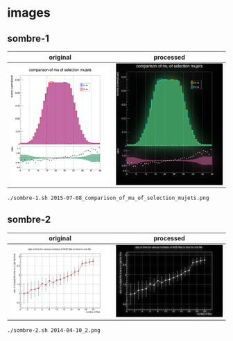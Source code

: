 # images

## sombre-1

|**original**|**processed**|
|---|---|
|![](sombre/2015-07-08_comparison_of_mu_of_selection_mujets.png)|![](sombre/2015-07-08_comparison_of_mu_of_selection_mujets_sombre.png)|

```Bash
./sombre-1.sh 2015-07-08_comparison_of_mu_of_selection_mujets.png
```

## sombre-2

|**original**|**processed**|
|---|---|
|![](sombre/2014-04-10_2.png)|![](sombre/2014-04-10_2_sombre.png)|


```Bash
./sombre-2.sh 2014-04-10_2.png
```
